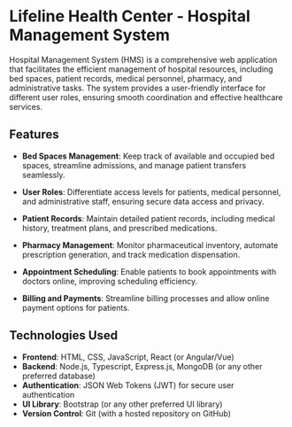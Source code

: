 # Lifeline Health Center - Hospital Management System

<!-- ![Hospital Management System](https://example.com/path/to/your/logo.png) -->

Hospital Management System (HMS) is a comprehensive web application that facilitates the efficient management of hospital resources, including bed spaces, patient records, medical personnel, pharmacy, and administrative tasks. The system provides a user-friendly interface for different user roles, ensuring smooth coordination and effective healthcare services.

## Features

- **Bed Spaces Management**: Keep track of available and occupied bed spaces, streamline admissions, and manage patient transfers seamlessly.

- **User Roles**: Differentiate access levels for patients, medical personnel, and administrative staff, ensuring secure data access and privacy.

- **Patient Records**: Maintain detailed patient records, including medical history, treatment plans, and prescribed medications.

- **Pharmacy Management**: Monitor pharmaceutical inventory, automate prescription generation, and track medication dispensation.

- **Appointment Scheduling**: Enable patients to book appointments with doctors online, improving scheduling efficiency.

- **Billing and Payments**: Streamline billing processes and allow online payment options for patients.

## Technologies Used

- **Frontend**: HTML, CSS, JavaScript, React (or Angular/Vue)
- **Backend**: Node.js, Typescript, Express.js, MongoDB (or any other preferred database)
- **Authentication**: JSON Web Tokens (JWT) for secure user authentication
- **UI Library**: Bootstrap (or any other preferred UI library)
- **Version Control**: Git (with a hosted repository on GitHub)

